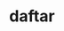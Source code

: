 ---
date:  ""
draft: false
title: "daftar"
short: "daftar"
thumb:
    image: "cover.jpg"
    anima: ""
    video: ""
layout: ""
weight: 4
lister: 4
format:
    media: "article"
    model: ""
    datum:
        data: ""
require:
    - prop: ""
      name: ""
      icon: ""
      desc: ""
metadata:
    index: false
    thumb: "cover.jpg"
    group: []
    author: ["Al Muhdil Karim"]
description: "Tag list HTML membantu mengatur konten menjadi daftar yang jelas dan mudah dipahami."
---